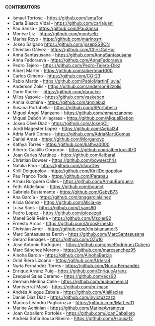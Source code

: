 #### CONTRIBUTORS
* Ismael Tortosa - https://github.com/IsmaTor
* Carla Blasco Vidal - https://github.com/carlajuani
* Pau Sansa - https://github.com/PauSansa
* Montse Liz - https://github.com/montseliz
* Marina Royo - https://github.com/marinosrt
* Josep Salgado https://github.com/josepSSBCN
* Christian Gálvez - https://github.com/ChrisGalHur
* Anna Santasusana - https://github.com/AnnaSantasusana
* Anna Fedoraeva - https://github.com/AnnaFedoraeva
* Pedro Tejero - https://github.com/Pedro-Tejero-Diez
* Albert Martin - https://github.com/albertmart000
* Carlos Gimeno - https://github.com/CG-23
* Pablo Martin - https://github.com/PabloMartinFluvia/
* Anderson Zolis - https://github.com/anderson92zolis
* Dario Rucker - https://github.com/darucker
* Milos Vasovic - https://github.com/vaskebcn
* Annia Kuzmina - https://github.com/anniakuz
* Susana Portabella - https://github.com/SPortabella
* Miguel Ángel Manzano - https://github.com/mmanzanomo
* Miquel Debón Villagrasa - https://github.com/MiquelDebon
* Josep Olivé Diaz - https://github.com/JosepOli
* Jordi Magester Lopez - https://github.com/Aebal34
* Adria Marti Comas - https://github.com/AdriaMartiComas
* Daniel Amat - https://github.com/Morganxyz
* Kathya Torres - https://github.com/kathya0000
* Alberto Castillo Corporan - https://github.com/albertocstll70
* Joan Carles Martínez - https://github.com/leibaral
* Christian Bowser - https://github.com/bowserchris
* Natalia Fara - https://github.com/nfaraDev
* Kirill Dolgopolov - https://github.com/KirillDolgopolov
* Pau Franco Toda - https://github.com/Parapau
* Arnau Burguera Calles - https://github.com/ArnauBurguera
* Fethi Abdellaoui - https://github.com/pounct
* Gabriela Bustamante - https://github.com/GabyB73
* Ana García - https://github.com/anagarcialainez
* Alicia Gómez - https://github.com/Alicia-gy
* Luisa Sans - https://github.com/Lsans80
* Pedro Lopez - https://github.com/plopezgit
* Manel Solé Reina - https://github.com/Msoler92
* Ernesto Arcos - https://github.com/ArcosErnesto
* Christian Amor - https://github.com/christianamor3
* Marc Santasusana Berch - https://github.com/MarcSantasusana
* Gerard Benages - https://github.com/OZu16
* Jose Antonio Rodríguez - https://github.com/joseRodriguezCubero
* Marc Sánchez Moreno - https://github.com/marcsanchez95
* Ainoha Barcia - https://github.com/AinohaBarcia
* Oriol Riera Lizcano - https://github.com/Uriera4
* Nuria Fernández Torres - https://github.com/Nuria-Fernandez
* Enrique Arranz Puig - https://github.com/EnriqueArranz
* Ezequiel Salas Deramo - https://github.com/ecs90
* German Medina Calle - https://github.com/audiochemist
* Montserrat Masó - https://github.com/m-maso
* Andrés Allegue Zabala - https://github.com/Alalilacias
* Daniel Diaz Diaz - https://github.com/invictuzzzzz
* Marcos Leandro Pagliaruzza - https://github.com/MarLea11
* Marine Achinian - https://github.com/MarineAvramova
* Joan Caballero Portolés - https://github.com/JoanCaballero
* Andreia Sofia Sousa Ribeiro - https://github.com/Asousa12


